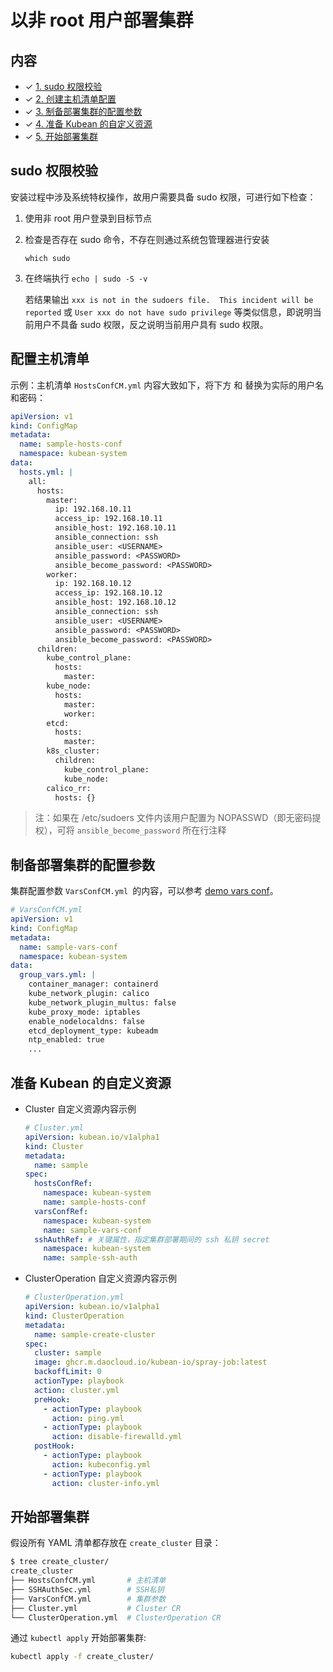 # 以非 root 用户部署集群

## 内容

- ✓ [1. sudo 权限校验](#sudo权限校验)
- ✓ [2. 创建主机清单配置](#创建主机清单配置)
- ✓ [3. 制备部署集群的配置参数](#制备部署集群的配置参数)
- ✓ [4. 准备 Kubean 的自定义资源](#准备Kubean的自定义资源)
- ✓ [5. 开始部署集群](#开始部署集群)

## sudo 权限校验

  安装过程中涉及系统特权操作，故用户需要具备 sudo 权限，可进行如下检查：

  1. 使用非 root 用户登录到目标节点

  2. 检查是否存在 sudo 命令，不存在则通过系统包管理器进行安装

     `which sudo`

  3. 在终端执行 `echo | sudo -S -v`

      若结果输出 `xxx is not in the sudoers file.  This incident will be reported` 或 `User xxx do not have sudo privilege` 等类似信息，即说明当前用户不具备 sudo 权限，反之说明当前用户具有 sudo 权限。

## 配置主机清单
   
  示例：主机清单 `HostsConfCM.yml` 内容大致如下，将下方<USERNAME> 和 <PASSWORD> 替换为实际的用户名和密码：

  ```yaml
  apiVersion: v1
  kind: ConfigMap
  metadata:
    name: sample-hosts-conf
    namespace: kubean-system
  data:
    hosts.yml: |
      all:
        hosts:
          master:
            ip: 192.168.10.11
            access_ip: 192.168.10.11
            ansible_host: 192.168.10.11
            ansible_connection: ssh
            ansible_user: <USERNAME>
            ansible_password: <PASSWORD>
            ansible_become_password: <PASSWORD>
          worker:
            ip: 192.168.10.12
            access_ip: 192.168.10.12
            ansible_host: 192.168.10.12
            ansible_connection: ssh
            ansible_user: <USERNAME>
            ansible_password: <PASSWORD>
            ansible_become_password: <PASSWORD>
        children:
          kube_control_plane:
            hosts:
              master:
          kube_node:
            hosts:
              master:
              worker:
          etcd:
            hosts:
              master:
          k8s_cluster:
            children:
              kube_control_plane:
              kube_node:
          calico_rr:
            hosts: {}
  ```
  > 注：如果在 /etc/sudoers 文件内该用户配置为 NOPASSWD（即无密码提权），可将 `ansible_become_password` 所在行注释

## 制备部署集群的配置参数

集群配置参数 `VarsConfCM.yml `的内容，可以参考
[demo vars conf](https://github.com/kubean-io/kubean/blob/main/examples/install/2.mirror/VarsConfCM.yml)。

```yaml
# VarsConfCM.yml
apiVersion: v1
kind: ConfigMap
metadata:
  name: sample-vars-conf
  namespace: kubean-system
data:
  group_vars.yml: |
    container_manager: containerd
    kube_network_plugin: calico
    kube_network_plugin_multus: false
    kube_proxy_mode: iptables
    enable_nodelocaldns: false
    etcd_deployment_type: kubeadm
    ntp_enabled: true
    ...
```

## 准备 Kubean 的自定义资源

- Cluster 自定义资源内容示例

    ```yaml
    # Cluster.yml
    apiVersion: kubean.io/v1alpha1
    kind: Cluster
    metadata:
      name: sample
    spec:
      hostsConfRef:
        namespace: kubean-system
        name: sample-hosts-conf
      varsConfRef:
        namespace: kubean-system
        name: sample-vars-conf
      sshAuthRef: # 关键属性，指定集群部署期间的 ssh 私钥 secret
        namespace: kubean-system
        name: sample-ssh-auth
    ```

- ClusterOperation 自定义资源内容示例

    ```yaml
    # ClusterOperation.yml
    apiVersion: kubean.io/v1alpha1
    kind: ClusterOperation
    metadata:
      name: sample-create-cluster
    spec:
      cluster: sample
      image: ghcr.m.daocloud.io/kubean-io/spray-job:latest
      backoffLimit: 0
      actionType: playbook
      action: cluster.yml
      preHook:
        - actionType: playbook
          action: ping.yml
        - actionType: playbook
          action: disable-firewalld.yml
      postHook:
        - actionType: playbook
          action: kubeconfig.yml
        - actionType: playbook
          action: cluster-info.yml
    ```

## 开始部署集群

假设所有 YAML 清单都存放在 `create_cluster` 目录：

```bash
$ tree create_cluster/
create_cluster
├── HostsConfCM.yml       # 主机清单
├── SSHAuthSec.yml        # SSH私钥
├── VarsConfCM.yml        # 集群参数
├── Cluster.yml           # Cluster CR
└── ClusterOperation.yml  # ClusterOperation CR
```

通过 `kubectl apply` 开始部署集群:

```bash
kubectl apply -f create_cluster/
```
